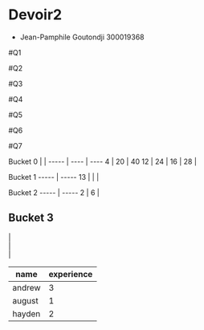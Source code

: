# Devoir2
- Jean-Pamphile Goutondji 300019368

#Q1


#Q2


#Q3


#Q4


#Q5


#Q6


#Q7

Bucket 0 |     |
----- | ---- | ----
 4    |  20  |  40
 12   |  24  |
 16   |  28  |

Bucket 1
----- | -----
  13  |
      |
      |


Bucket 2
----- | -----
  2   |
  6   |
      

Bucket 3
----- 
  |    
  |    
  |   

name   | experience
------------ | -------------
andrew | 3
august | 1
hayden | 2
